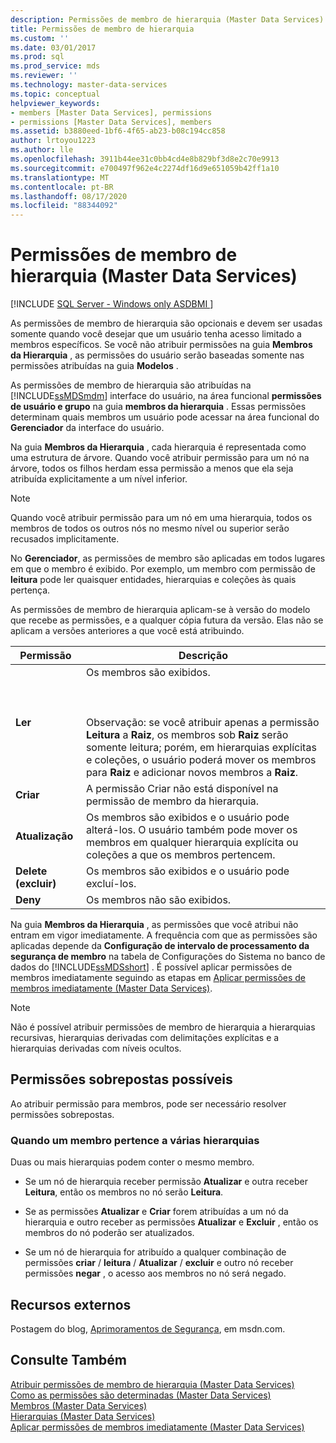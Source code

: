 ```yaml
---
description: Permissões de membro de hierarquia (Master Data Services)
title: Permissões de membro de hierarquia
ms.custom: ''
ms.date: 03/01/2017
ms.prod: sql
ms.prod_service: mds
ms.reviewer: ''
ms.technology: master-data-services
ms.topic: conceptual
helpviewer_keywords:
- members [Master Data Services], permissions
- permissions [Master Data Services], members
ms.assetid: b3880eed-1bf6-4f65-ab23-b08c194cc858
author: lrtoyou1223
ms.author: lle
ms.openlocfilehash: 3911b44ee31c0bb4cd4e8b829bf3d8e2c70e9913
ms.sourcegitcommit: e700497f962e4c2274df16d9e651059b42ff1a10
ms.translationtype: MT
ms.contentlocale: pt-BR
ms.lasthandoff: 08/17/2020
ms.locfileid: "88344092"
---
```

# <a name="hierarchy-member-permissions-master-data-services"></a>Permissões de membro de hierarquia (Master Data Services)

[!INCLUDE [SQL Server - Windows only ASDBMI  ](../includes/applies-to-version/sql-windows-only-asdbmi.md)]

  As permissões de membro de hierarquia são opcionais e devem ser usadas somente quando você desejar que um usuário tenha acesso limitado a membros específicos. Se você não atribuir permissões na guia **Membros da Hierarquia** , as permissões do usuário serão baseadas somente nas permissões atribuídas na guia **Modelos** .  
  
 As permissões de membro de hierarquia são atribuídas na [!INCLUDE[ssMDSmdm](../includes/ssmdsmdm-md.md)] interface do usuário, na área funcional **permissões de usuário e grupo** na guia **membros da hierarquia** . Essas permissões determinam quais membros um usuário pode acessar na área funcional do **Gerenciador** da interface do usuário.  
  
 Na guia **Membros da Hierarquia** , cada hierarquia é representada como uma estrutura de árvore. Quando você atribuir permissão para um nó na árvore, todos os filhos herdam essa permissão a menos que ela seja atribuída explicitamente a um nível inferior.  
  
> [!NOTE]  
>  Quando você atribuir permissão para um nó em uma hierarquia, todos os membros de todos os outros nós no mesmo nível ou superior serão recusados implicitamente.  
  
 No **Gerenciador**, as permissões de membro são aplicadas em todos lugares em que o membro é exibido. Por exemplo, um membro com permissão de **leitura** pode ler quaisquer entidades, hierarquias e coleções às quais pertença.  
  
 As permissões de membro de hierarquia aplicam-se à versão do modelo que recebe as permissões, e a qualquer cópia futura da versão. Elas não se aplicam a versões anteriores a que você está atribuindo.  
  
|Permissão|Descrição|  
|----------------|-----------------|  
|**Ler**|Os membros são exibidos.<br /><br /> <br /><br /> Observação: se você atribuir apenas a permissão **Leitura** a **Raiz**, os membros sob **Raiz** serão somente leitura; porém, em hierarquias explícitas e coleções, o usuário poderá mover os membros para **Raiz** e adicionar novos membros a **Raiz**.|  
|**Criar**|A permissão Criar não está disponível na permissão de membro da hierarquia.|  
|**Atualização**|Os membros são exibidos e o usuário pode alterá-los. O usuário também pode mover os membros em qualquer hierarquia explícita ou coleções a que os membros pertencem.|  
|**Delete (excluir)**|Os membros são exibidos e o usuário pode excluí-los.|  
|**Deny**|Os membros não são exibidos.|  
  
 Na guia **Membros da Hierarquia** , as permissões que você atribui não entram em vigor imediatamente. A frequência com que as permissões são aplicadas depende da **Configuração de intervalo de processamento da segurança de membro** na tabela de Configurações do Sistema no banco de dados do [!INCLUDE[ssMDSshort](../includes/ssmdsshort-md.md)] . É possível aplicar permissões de membros imediatamente seguindo as etapas em [Aplicar permissões de membros imediatamente &#40;Master Data Services&#41;](../master-data-services/immediately-apply-member-permissions-master-data-services.md).  
  
> [!NOTE]  
>  Não é possível atribuir permissões de membro de hierarquia a hierarquias recursivas, hierarquias derivadas com delimitações explícitas e a hierarquias derivadas com níveis ocultos.  
  
## <a name="possible-overlapping-permissions"></a>Permissões sobrepostas possíveis  
 Ao atribuir permissão para membros, pode ser necessário resolver permissões sobrepostas.  
  
### <a name="when-a-member-belongs-to-multiple-hierarchies"></a>Quando um membro pertence a várias hierarquias  
 Duas ou mais hierarquias podem conter o mesmo membro.  
  
-   Se um nó de hierarquia receber permissão **Atualizar** e outra receber **Leitura**, então os membros no nó serão **Leitura**.  
  
-   Se as permissões **Atualizar** e **Criar** forem atribuídas a um nó da hierarquia e outro receber as permissões **Atualizar** e **Excluir** , então os membros do nó poderão ser atualizados.  
  
-   Se um nó de hierarquia for atribuído a qualquer combinação de permissões **criar** / **leitura** / **Atualizar** / **excluir** e outro nó receber permissões **negar** , o acesso aos membros no nó será negado.  
  
## <a name="external-resources"></a>Recursos externos  
 Postagem do blog, [Aprimoramentos de Segurança](https://go.microsoft.com/fwlink/p/?LinkId=615376), em msdn.com.  
  
## <a name="see-also"></a>Consulte Também  
 [Atribuir permissões de membro de hierarquia &#40;Master Data Services&#41;](../master-data-services/assign-hierarchy-member-permissions-master-data-services.md)   
 [Como as permissões são determinadas &#40;Master Data Services&#41;](../master-data-services/how-permissions-are-determined-master-data-services.md)   
 [Membros &#40;Master Data Services&#41;](../master-data-services/members-master-data-services.md)   
 [Hierarquias &#40;Master Data Services&#41;](../master-data-services/hierarchies-master-data-services.md)   
 [Aplicar permissões de membros imediatamente &#40;Master Data Services&#41;](../master-data-services/immediately-apply-member-permissions-master-data-services.md)  
  
  
